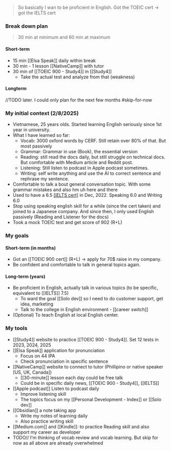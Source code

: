 > So basically I wan to be proficient in English.
> Got the TOEIC cert -> got the IELTS cert
### Break down plan
> 30 min at minimum and 60 min at maximum
#### Short-term
- 15 min [[Elsa Speak]] daily within break
- 30 min - 1 lesson [[NativeCamp]] with tutor
- 30 min of [[TOEIC 900 - Study4]] in [[Study4]]
	- Take the actual test and analyze from that (weakness)
#### Longterm
//TODO later. I could only plan for the next few months #skip-for-now
### My initial context (2/8/2025)
- Vietnamese, 25 years olds. Started learning English seriously since 1st year in university.
- What I have learned so far:
	- Vocab: 3000 oxford words by CERF. Still retain over 80% of that. But most passively
	- Grammar: Grammar in use (Book), the essential version
	- Reading: still read the docs daily, but still struggle on technical docs. But comfortable with Medium article and Reddit post.
	- Listening: Still listen to podcast in Apple podcast sometimes.
	- Writing: self write anything and use the AI to correct sentence and rephrase my sentence.
- Comfortable to talk a bout general conversation topic. With some grammar mistakes and also hm uh here and there
- Used to have a 6.5 [[IELTS cert]](Academic) in Dec, 2022. Speaking 6.0 and Writing 6.0
- Stop using speaking english skill for a while (since the cert taken) and joined to a Japanese company. And since then, I only used English passively (Reading and Listener for the docs)
- Took a mock TOEIC test and get score of 902 (R+L)
### My goals
#### Short-term (in months)
- Got an [[TOEIC 900 cert]] (R+L) -> apply for 70$ raise in my company.
- Be confident and comfortable to talk in general topics again.
#### Long-term (years)
- Be proficient in English, actually talk in various topics (to be specific, equivalent to [[IELTS]] 7.5)
	- To ward the goal [[Solo dev]] so I need to do customer support, get idea, marketing
	- Talk to the college in English environment - [[career switch]]
- (Optional) To teach English at local English center.

### My tools
- [[Study4]] website to practice [[TOEIC 900 - Study4]]. Set 12 tests in 2023, 2024, 2025
- [[Elsa Speak]] application for pronunciation
	- Focus on 44 IPA
	- Check pronunciation in specific sentence
- [[NativeCamp]] website to connect to tutor (Phillipino or native speaker [US, UK, Canada])
	- [[30-minute]] lesson each day could be free talk
	- Could be in specific daily news, [[TOEIC 900 - Study4]], [[IELTS]]
- [[Apple podcast]] Listen to podcast daily
	- Improve listening skill
	- The topics focus on my [[Personal Development - Index]] or [[Solo dev]]
- [[Obsidian]] a note taking app
	- Write my notes of learning daily
	- Also practice writing skill
- [[Medium.com]] and [[Kindle]]: to practice Reading skill and also support my career as developer
- TODO// I'm thinking of vocab review and vocab learning. But skip for now as all above are already overwhelmed